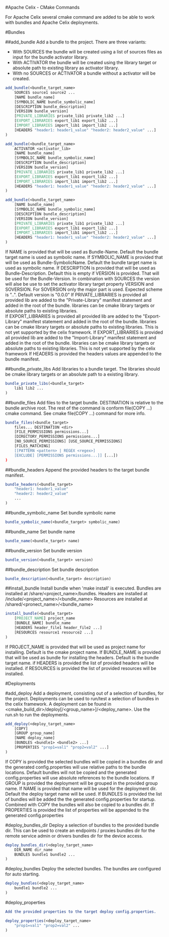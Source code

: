 ﻿#Apache Celix - CMake Commands

For Apache Celix several cmake command are added to be able to work with bundles and Apache Celix deployments.

#Bundles

##add_bundle
Add a bundle to the project.  There are three variants:
- With SOURCES the bundle will be created using a list of sources files as input for the bundle activator library.
- With ACTIVATOR the bundle will be created using the library target or absolute path to existing library as activator library.
- With no SOURCES or ACTIVATOR a bundle without a activator will be created.

```CMake
add_bundle(<bundle_target_name> 
    SOURCES source1 source2 ...
    [NAME bundle_name] 
    [SYMBOLIC_NAME bundle_symbolic_name]
    [DESCRIPTION bundle_description]
    [VERSION bundle_version]
    [PRIVATE_LIBRARIES private_lib1 private_lib2 ...]
    [EXPORT_LIBRARIES export_lib1 export_lib2 ...]
    [IMPORT_LIBRARIES import_lib1 import_lib2 ...]
    [HEADERS "header1: header1_value" "header2: header2_value" ...]
)
```

```CMake
add_bundle(<bundle_target_name> 
    ACTIVATOR <activator_lib>
    [NAME bundle_name] 
    [SYMBOLIC_NAME bundle_symbolic_name]
    [DESCRIPTION bundle_description]
    [VERSION bundle_version]
    [PRIVATE_LIBRARIES private_lib1 private_lib2 ...]
    [EXPORT_LIBRARIES export_lib1 export_lib2 ...]
    [IMPORT_LIBRARIES import_lib1 import_lib2 ...]
    [HEADERS "header1: header1_value" "header2: header2_value" ...]
)
```

```CMake
add_bundle(<bundle_target_name> 
    [NAME bundle_name] 
    [SYMBOLIC_NAME bundle_symbolic_name]
    [DESCRIPTION bundle_description]
    [VERSION bundle_version]
    [PRIVATE_LIBRARIES private_lib1 private_lib2 ...]
    [EXPORT_LIBRARIES export_lib1 export_lib2 ...]
    [IMPORT_LIBRARIES import_lib1 import_lib2 ...]
    [HEADERS "header1: header1_value" "header2: header2_value" ...]
)
```

If NAME is provided that will be used as Bundle-Name. Default the bundle target name is used as symbolic name.
If SYMBOLIC_NAME is provided that will be used as Bundle-SymbolicName. Default the bundle target name is used as symbolic name.
If DESCRIPTION is provided that will be used as Bundle-Description. Default this is empty
if VERSION is provided. That will be used for the Bundle-Version. In combination with SOURCES the version will alse be use to set the activator library target property VERSION and SOVERSION.
For SOVERSION only the major part is used. Expected scheme is "<major>.<minor>.<path>". Default version is "0.0.0"
If PRIVATE_LIBRARIES is provided all provided lib are added to the "Private-Library" manifest statement and added in the root of the bundle. libraries can be cmake library targets or absolute paths to existing libraries.  
If EXPORT_LIBRARIES is provided all provided lib are added to the "Export-Library" manifest statement and added in the root of the bundle. libraries can be cmake library targets or absolute paths to existing libraries. This is not yet supported by the celix framework.
If EXPORT_LIBRARIES is provided all provided lib are added to the "Import-Library" manifest statement and added in the root of the bundle. libraries can be cmake library targets or absolute paths to existing libraries.  This is not yet supported by the celix framework
If HEADERS is provided the headers values are appended to the bundle manifest.

##bundle_private_libs
Add libraries to a bundle target. The libraries should be cmake library targets or an absolute path to a existing library.

```CMake
bundle_private_libs(<bundle_target>
    lib1 lib2 ...
)
```

##bundle_files
Add files to the target bundle. DESTINATION is relative to the bundle archive root. 
The rest of the command is conform file(COPY ...) cmake command.
See cmake file(COPY ...) command for more info.

```CMake
bundle_files(<bundle_target>
    files... DESTINATION <dir>
    [FILE_PERMISSIONS permissions...]
    [DIRECTORY_PERMISSIONS permissions...]
    [NO_SOURCE_PERMISSIONS] [USE_SOURCE_PERMISSIONS]
    [FILES_MATCHING]
    [[PATTERN <pattern> | REGEX <regex>]
    [EXCLUDE] [PERMISSIONS permissions...]] [...])
)
```


##bundle_headers
Append the provided headers to the target bundle manifest.

```CMake
bundle_headers(<bundle_target>
    "header1: header1_value"
    "header2: header2_value"
    ...
)
```

##bundle_symbolic_name
Set bundle symbolic name

```CMake
bundle_symbolic_name(<bundle_target> symbolic_name)
```

##bundle_name
Set bundle name

```CMake
bundle_name(<bundle_target> name)
```

##bundle_version
Set bundle version

```CMake
bundle_version(<bundle_target> version)
```

##bundle_description
Set bundle description

```CMake
bundle_description(<bundle_target> description)
```

##install_bundle
Install bundle when 'make install' is executed. 
Bundles are installed at <install-prefix>/share/<project_name>/bundles.
Headers are installed at <install-prefix>/include/<project_name>/<bundle_name>
Resources are installed at <install-prefix>/shared/<pronect_name>/<bundle_name>

```CMake
install_bundle(<bundle_target>
    [PROJECT_NAME] project_name
    [BUNDLE_NAME] bundle_name
    [HEADERS header_file1 header_file2 ...]
    [RESOURCES resource1 resource2 ...]
)
```

If PROJECT_NAME is provided that will be used as project name for installing. Default is the cmake project name.
If BUNDLE_NAME is provided that will be used as bundle for installing the headers. Default is the bundle target name.
if HEADERS is provided the list of provided headers will be installed.
if RESOURCES is provided the list of provided resources will be installed.

#Deployments

#add_deploy
Add a deployment, consisting out of a selection of bundles, for the project. 
Deployments can be used to run/test a selection of bundles in the celix framework.
A deployment can be found in <cmake_build_dir>/deploy[/<group_name>]/<deploy_name>. 
Use the run.sh to run the deployments.

```CMake
add_deploy(<deploy_target_name>
    [COPY] 
    [GROUP group_name]
    [NAME deploy_name]
    [BUNDLES <bundle1> <bundle2> ...]
    [PROPERTIES "prop1=val1" "prop2=val2" ...]
)
```

If COPY is provided the selected bundles will be copied in a bundles dir and the generated config.properties will use relative paths to the bundle locations. Default bundles will not be copied and the generated config.properties will use absolute references to the bundle locations.
If GROUP is provided the deployment will be grouped in the provided group name. 
If NAME is provided that name will be used for the deployment dir. Default the deploy target name will be used.
If BUNDLES is provided the list of bundles will be added the the generated config.properties for startup. Combined with COPY the bundles will also be copied to a bundles dir.
If PROPERTIES is provided the list of properties will be appended to the generated config.properties

#deploy_bundles_dir
Deploy a selection of bundles to the provided bundle dir. This can be used to create an endpoints / proxies bundles dir for the remote service admin or drivers bundles dir for the device access. 

```CMake
deploy_bundles_dir(<deploy_target_name>
    DIR_NAME dir_name
    BUNDLES bundle1 bundle2 ...
)
```

#deploy_bundles
Deploy the selected bundles. The bundles are configured for auto starting. 

```CMake
deploy_bundles(<deploy_target_name>
    bundle1 bundle2 ...
)
```

#deploy_properties

```CMake
Add the provided properties to the target deploy config.properties.

deploy_properties(<deploy_target_name>
    "prop1=val1" "prop2=val2" ...
)

